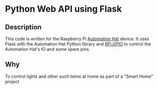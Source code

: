 # Python Web API using Flask

## Description

This code is written for the Raspberry Pi [Automation Hat](https://shop.pimoroni.com/products/automation-hat) device. It uses Flask with the Automation Hat Python library and [RPi.GPIO](https://pypi.python.org/pypi/RPi.GPIO) to control the Automation Hat's IO and some spare pins.

## Why

To control lights and other such items at home as part of a "Smart Home" project
